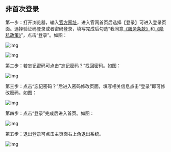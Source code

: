 ## **非首次登录**

第一步：打开浏览器，输入<a href="https://www.zctc.cc/">官方网址</a>，进入官网首页后选择【登录】可进入登录页面。选择验证码登录或者密码登录，填写完成后勾选“我同意<a href="https://auth.zctc.cc/term-of-service/">《服务条款》</a>和<a href="https://auth.zctc.cc/privacy-policy/">《隐私政策》</a>”，点击“登录”。如图：

![img](https://zctc.obs.myhuaweicloud.com/official/markdownImg/img136.png) 

![img](https://zctc.obs.myhuaweicloud.com/official/markdownImg/img137.png) 

 

 

第二步：若忘记密码可点击“忘记密码？”找回密码。如图：

![img](https://zctc.obs.myhuaweicloud.com/official/markdownImg/img50.png) 

 

 

第三步：点击“忘记密码？”后进入密码修改页面，填写相关信息点击“登录”即可修改密码。如图：

![img](https://zctc.obs.myhuaweicloud.com/official/markdownImg/img51.png) 

 

 

第四步：点击“登录”完成后进入首页。如图：

![img](https://zctc.obs.myhuaweicloud.com/official/markdownImg/img52.png) 

 

 

第五步：退出登录可点击主页面右上角退出系统。

![img](https://zctc.obs.myhuaweicloud.com/official/markdownImg/img53.png) 

 